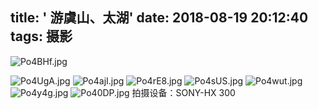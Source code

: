 ﻿title: ' 游虞山、太湖'
date: 2018-08-19 20:12:40
tags: 摄影
---
![Po4BHf.jpg](https://s1.ax1x.com/2018/08/22/Po4BHf.jpg)
<!-- more -->
![Po4UgA.jpg](https://s1.ax1x.com/2018/08/22/Po4UgA.jpg)
![Po4ajI.jpg](https://s1.ax1x.com/2018/08/22/Po4ajI.jpg)
![Po4rE8.jpg](https://s1.ax1x.com/2018/08/22/Po4rE8.jpg)
![Po4sUS.jpg](https://s1.ax1x.com/2018/08/22/Po4sUS.jpg)
![Po4wut.jpg](https://s1.ax1x.com/2018/08/22/Po4wut.jpg)
![Po4y4g.jpg](https://s1.ax1x.com/2018/08/22/Po4y4g.jpg)
![Po40DP.jpg](https://s1.ax1x.com/2018/08/22/Po40DP.jpg)
拍摄设备：SONY-HX 300
